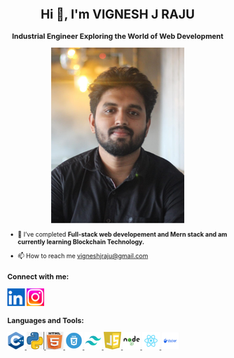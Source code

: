 <h1 align="center">Hi 👋, I'm VIGNESH J RAJU</h1>
<h3 align="center">Industrial Engineer Exploring the World of Web Development</h3>


<p>

<center>
<img src="Photo 2.jpeg" alt="photo"height="400" >
</center>



- 🌱 I’ve completed  **Full-stack web developement and Mern stack and am currently learning Blockchain Technology.**

<!-- - 👨‍💻 All of my projects are available at <a href="https://vjr5.wordpress.com/">vjr5.wordpress.com </a> -->


- 📫 How to reach me <a href="mailto:vigneshjraju@gmail.com">vigneshjraju@gmail.com </a>

<!-- - 📄 Know about my experiences  <a href="https://vjr5.wordpress.com/">vjr5.wordpress.com </a> -->

<!-- - ⚡ Fun fact *** I Think iam funny! you know why? BECAUSE I'M BATMAN *** -->

</p>

<h3 align="left">Connect with me:</h3>
<p align="left">
<a href="https://www.linkedin.com/in/vigneshjraju"><img align="center" src="Linkedln.png" alt="www.linkedin.com/in/vigneshjraju" height="40" width="40" /></a>
<a href="https://www.instagram.com/vignesh_j_r/" ><img align="center" src="Instagram.png" alt="https://www.instagram.com/vignesh_j_r/" height="40" width="40" /></a>
</p>

<h3 align="left">Languages and Tools:</h3>
<p align="left"> 
    <a href="https://www.w3schools.com/cpp/"> <img src="C++.png" alt="cplusplus" width="40" height="40"/> </a>
    <a href="https://www.python.org" > <img src="Python.png" alt="python" width="40" height="40"/> </a> 
    <a href="https://www.w3.org/html/"> <img src="html.png" alt="html5" width="40" height="40"/> </a> 
    <a href="https://www.python.org" > <img src="CSS.webp" alt="CSS" width="40" height="40"/> </a> 
    <a href="https://www.python.org" > <img src="Tailwind.png" alt="Tailwind" width="40" height="40"/> </a> 
    <a href="https://www.python.org" > <img src="Javascript.png" alt="JS" width="40" height="40"/> </a>
    <a href="https://www.python.org" > <img src="nodejs.png" alt="nodejs" width="40" height="40"/> </a>  
    <a href="https://www.python.org" > <img src="React.png" alt="Reactjs" width="40" height="40"/> </a> 
    <a href="https://www.python.org" > <img src="Docker.svg" alt="Docker" width="40" height="40"/> </a> 

</p>

